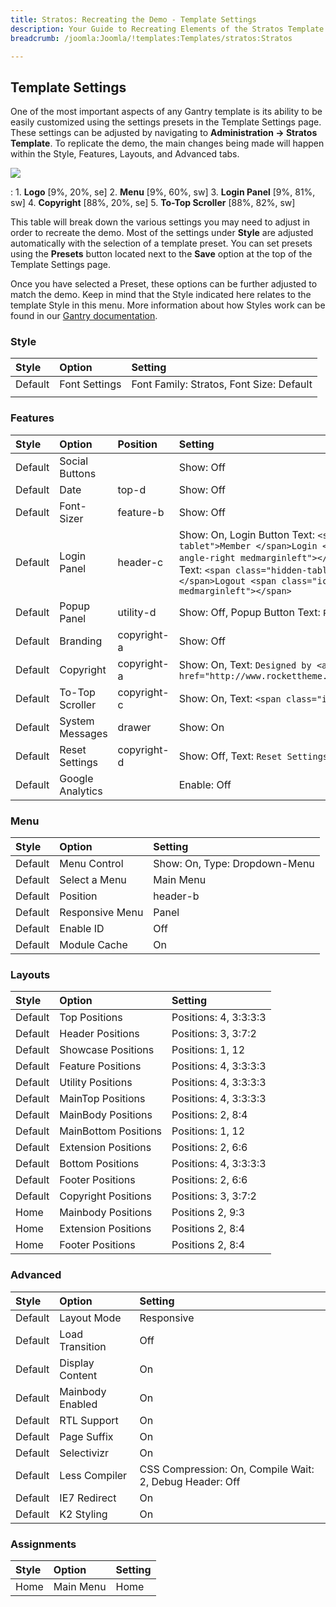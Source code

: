 ```yaml
---
title: Stratos: Recreating the Demo - Template Settings
description: Your Guide to Recreating Elements of the Stratos Template for Joomla
breadcrumb: /joomla:Joomla/!templates:Templates/stratos:Stratos

---
```


Template Settings
-----
One of the most important aspects of any Gantry template is its ability to be easily customized using the settings presets in the Template Settings page. These settings can be adjusted by navigating to **Administration -> Stratos Template**. To replicate the demo, the main changes being made will happen within the Style, Features, Layouts, and Advanced tabs. 

![][stratos2]

:   1. **Logo**  [9%, 20%, se]
    2. **Menu**  [9%, 60%, sw]
    3. **Login Panel**  [9%, 81%, sw]
    4. **Copyright**  [88%, 20%, se]
    5. **To-Top Scroller**  [88%, 82%, sw]

This table will break down the various settings you may need to adjust in order to recreate the demo. Most of the settings under **Style** are adjusted automatically with the selection of a template preset. You can set presets using the **Presets** button located next to the **Save** option at the top of the Template Settings page.

Once you have selected a Preset, these options can be further adjusted to match the demo. Keep in mind that the Style indicated here relates to the template Style in this menu. More information about how Styles work can be found in our [Gantry documentation][Style].

### Style
|  Style  |     Option    |                 Setting                  |
| :------ | :------------ | :--------------------------------------- |
| Default | Font Settings | Font Family: Stratos, Font Size: Default |
|         |               |                                          |

### Features
|  Style  |      Option      |   Position  |                                                                                                                             Setting                                                                                                                              |
| :------ | :--------------- | :---------- | :--------------------------------------------------------------------------------------------------------------------------------------------------------------------------------------------------------------------------------------------------------------- |
| Default | Social Buttons   |             | Show: Off                                                                                                                                                                                                                                                        |
| Default | Date             | top-d       | Show: Off                                                                                                                                                                                                                                                        |
| Default | Font-Sizer       | feature-b   | Show: Off                                                                                                                                                                                                                                                        |
| Default | Login Panel      | header-c    | Show: On, Login Button Text: `<span class="hidden-tablet">Member </span>Login <span class="icon-angle-right medmarginleft"></span>`, Logout Button Text: `<span class="hidden-tablet">Member </span>Logout <span class="icon-angle-right medmarginleft"></span>` |
| Default | Popup Panel      | utility-d   | Show: Off, Popup Button Text: `Popup Module`                                                                                                                                                                                                                     |
| Default | Branding         | copyright-a | Show: Off                                                                                                                                                                                                                                                        |
| Default | Copyright        | copyright-a | Show: On, Text: `Designed by <a href="http://www.rockettheme.com">RocketTheme</a>.`                                                                                                                                                                              |
| Default | To-Top Scroller  | copyright-c | Show: On, Text: `<span class="icon-angle-up"></span>`                                                                                                                                                                                                            |
| Default | System Messages  | drawer      | Show: On                                                                                                                                                                                                                                                         |
| Default | Reset Settings   | copyright-d | Show: Off, Text: `Reset Settings`                                                                                                                                                                                                                                |
| Default | Google Analytics |             | Enable: Off                                                                                                                                                                                                                                                      |

### Menu
|  Style  |      Option     |            Setting            |
| :------ | :-------------- | :---------------------------- |
| Default | Menu Control    | Show: On, Type: Dropdown-Menu |
| Default | Select a Menu   | Main Menu                     |
| Default | Position        | header-b                      |
| Default | Responsive Menu | Panel                         |
| Default | Enable ID       | Off                           |
| Default | Module Cache    | On                            |

### Layouts
|  Style  |        Option        |        Setting        |
| :------ | :------------------- | :-------------------- |
| Default | Top Positions        | Positions: 4, 3:3:3:3 |
| Default | Header Positions     | Positions: 3, 3:7:2   |
| Default | Showcase Positions   | Positions: 1, 12      |
| Default | Feature Positions    | Positions: 4, 3:3:3:3 |
| Default | Utility Positions    | Positions: 4, 3:3:3:3 |
| Default | MainTop Positions    | Positions: 4, 3:3:3:3 |
| Default | MainBody Positions   | Positions: 2, 8:4     |
| Default | MainBottom Positions | Positions: 1, 12      |
| Default | Extension Positions  | Positions: 2, 6:6     |
| Default | Bottom Positions     | Positions: 4, 3:3:3:3 |
| Default | Footer Positions     | Positions: 2, 6:6     |
| Default | Copyright Positions  | Positions: 3, 3:7:2   |
| Home    | Mainbody Positions   | Positions 2, 9:3      |
| Home    | Extension Positions  | Positions 2, 8:4      |
| Home    | Footer Positions     | Positions 2, 8:4      |

### Advanced
|  Style  |      Option      |                         Setting                         |
| :------ | :--------------- | :------------------------------------------------------ |
| Default | Layout Mode      | Responsive                                              |
| Default | Load Transition  | Off                                                     |
| Default | Display Content  | On                                                      |
| Default | Mainbody Enabled | On                                                      |
| Default | RTL Support      | On                                                      |
| Default | Page Suffix      | On                                                      |
| Default | Selectivizr      | On                                                      |
| Default | Less Compiler    | CSS Compression: On, Compile Wait: 2, Debug Header: Off |
| Default | IE7 Redirect     | On                                                      |
| Default | K2 Styling       | On                                                      |

### Assignments
| Style |   Option  | Setting |
| :---- | :-------- | :------ |
| Home  | Main Menu | Home    |

[demo25]: assets/stratos.jpg
[menu]: ../../start/menu.md
[Style]: http://docs.gantry.org/gantry4/configure
[stratos2]: assets/stratos2.jpg